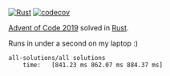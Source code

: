 [![Rust](https://github.com/jrheard/advent_2019/workflows/Rust/badge.svg?event=push)](https://github.com/jrheard/advent_2019/actions?query=workflow%3ARust) [![codecov](https://codecov.io/gh/jrheard/advent_2019/branch/master/graph/badge.svg)](https://codecov.io/gh/jrheard/advent_2019)

[Advent of Code 2019](https://adventofcode.com/2019) solved in [Rust](https://www.rust-lang.org/).

Runs in under a second on my laptop :)

```
all-solutions/all solutions
    time:   [841.23 ms 862.07 ms 884.37 ms]
```
